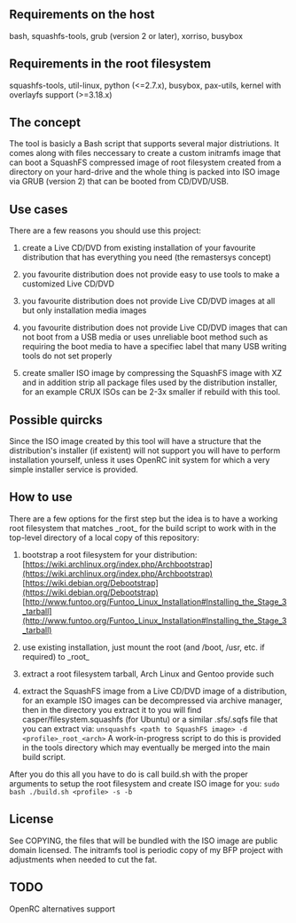 ## Requirements on the host

bash, squashfs-tools, grub (version 2 or later), xorriso, busybox

## Requirements in the root filesystem

squashfs-tools, util-linux, python (<=2.7.x), busybox, pax-utils, kernel with
overlayfs support (>=3.18.x)

## The concept

The tool is basicly a Bash script that supports several major distriutions. It
comes along with files neccessary to create a custom initramfs image that can
boot a SquashFS compressed image of root filesystem created from a directory on
your hard-drive and the whole thing is packed into ISO image via GRUB
(version 2) that can be booted from CD/DVD/USB.

## Use cases

There are a few reasons you should use this project:

1. create a Live CD/DVD from existing installation of your favourite
   distribution that has everything you need (the remastersys concept)

2. you favourite distribution does not provide easy to use tools to make a
   customized Live CD/DVD 

3. you favourite distribution does not provide Live CD/DVD images at all but
   only installation media images

4. you favourite distribution does not provide Live CD/DVD images that can
   not boot from a USB media or uses unreliable boot method such as requiring
   the boot media to have a specifiec label that many USB writing tools do not
   set properly

5. create smaller ISO image by compressing the SquashFS image with XZ and in
   addition strip all package files used by the distribution installer, for an
   example CRUX ISOs can be 2-3x smaller if rebuild with this tool.

## Possible quircks

Since the ISO image created by this tool will have a structure that the
distribution's installer (if existent) will not support you will have to
perform installation yourself, unless it uses OpenRC init system for which
a very simple installer service is provided.

## How to use

There are a few options for the first step but the idea is to have a working
root filesystem that matches <profile>\_root\_<arch> for the build script to
work with in the top-level directory of a local copy of this repository:

1. bootstrap a root filesystem for your distribution:
   [https://wiki.archlinux.org/index.php/Archbootstrap](https://wiki.archlinux.org/index.php/Archbootstrap)
   [https://wiki.debian.org/Debootstrap](https://wiki.debian.org/Debootstrap)
   [http://www.funtoo.org/Funtoo_Linux_Installation#Installing_the_Stage_3_tarball](http://www.funtoo.org/Funtoo_Linux_Installation#Installing_the_Stage_3_tarball)

2. use existing installation, just mount the root (and /boot, /usr, etc. if
   required) to <profile>\_root\_<arch> 

3. extract a root filesystem tarball, Arch Linux and Gentoo provide such

4. extract the SquashFS image from a Live CD/DVD image of a distribution, for an
   example ISO images can be decompressed via archive manager, then in the
   directory you extract it to you will find casper/filesystem.squashfs
   (for Ubuntu) or a similar .sfs/.sqfs file that you can extract via:
   ```unsquashfs <path to SquashFS image> -d <profile>_root_<arch>```
   A work-in-progress script to do this is provided in the tools directory
   which may eventually be merged into the main build script.

After you do this all you have to do is call build.sh with the proper arguments
to setup the root filesystem and create ISO image for you:
```sudo bash ./build.sh <profile> -s -b```

## License

See COPYING, the files that will be bundled with the ISO image are public
domain licensed. The initramfs tool is periodic copy of my BFP project
with adjustments when needed to cut the fat.

## TODO

OpenRC alternatives support
